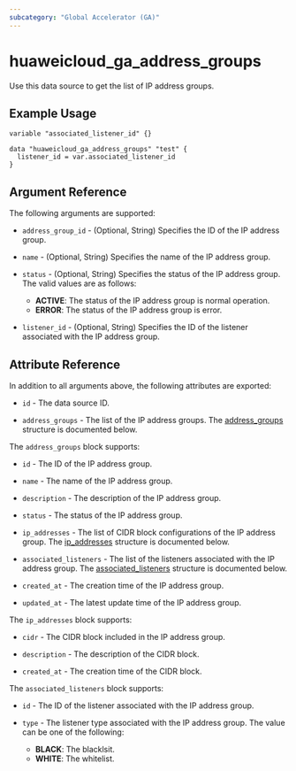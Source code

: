 ```yaml
---
subcategory: "Global Accelerator (GA)"
---
```


# huaweicloud_ga_address_groups

Use this data source to get the list of IP address groups.

## Example Usage

```hcl
variable "associated_listener_id" {}

data "huaweicloud_ga_address_groups" "test" {
  listener_id = var.associated_listener_id
}
```

## Argument Reference

The following arguments are supported:

* `address_group_id` - (Optional, String) Specifies the ID of the IP address group.

* `name` - (Optional, String) Specifies the name of the IP address group.

* `status` - (Optional, String) Specifies the status of the IP address group.
  The valid values are as follows:
  + **ACTIVE**: The status of the IP address group is normal operation.
  + **ERROR**: The status of the IP address group is error.

* `listener_id` - (Optional, String) Specifies the ID of the listener associated with the IP address group.

## Attribute Reference

In addition to all arguments above, the following attributes are exported:

* `id` - The data source ID.

* `address_groups` - The list of the IP address groups.
  The [address_groups](#address_groups_address_group) structure is documented below.

<a name="address_groups_address_group"></a>
The `address_groups` block supports:

* `id` - The ID of the IP address group.

* `name` - The name of the IP address group.  

* `description` - The description of the IP address group.

* `status` - The status of the IP address group.

* `ip_addresses` - The list of CIDR block configurations of the IP address group.
  The [ip_addresses](#address_groups_ip_list) structure is documented below.

* `associated_listeners` - The list of the listeners associated with the IP address group.
  The [associated_listeners](#address_groups_associated_listeners) structure is documented below.

* `created_at` - The creation time of the IP address group.

* `updated_at` - The latest update time of the IP address group.

<a name="address_groups_ip_list"></a>
The `ip_addresses` block supports:

* `cidr` - The CIDR block included in the IP address group.

* `description` - The description of the CIDR block.

* `created_at` - The creation time of the CIDR block.

<a name="address_groups_associated_listeners"></a>
The `associated_listeners` block supports:

* `id` - The ID of the listener associated with the IP address group.

* `type` - The listener type associated with the IP address group.
  The value can be one of the following:
  + **BLACK**: The blacklsit.
  + **WHITE**: The whitelist.
